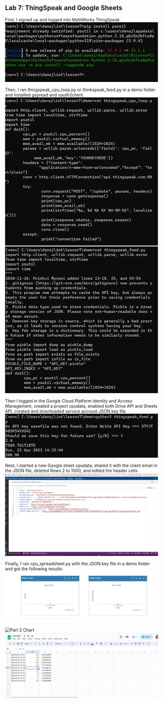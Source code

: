 ## Lab 7: ThingSpeak and Google Sheets

First, I signed up and logged into MathWorks ThingSpeak.
![Installations](pipinstallpsutillab7.png)

Then, I ran thingspeak_cpu_loop.py or thinkspeak_feed.py in a demo folder and installed gspread and oauth2client.
![Cat cpu](catcpulooplab7.png)
![Cat feed](catfeedlab7.png)

Then I logged in the Google Cloud Platform Identity and Access Management, created a project cpudata, enabled both Drive API and Sheets API, created and downloaded service account JSON key file
![API key](APIkey.png)

Next, I started a new Google sheet cpudata, shared it with the client email in the JSON file, deleted Rows 2 to 1000, and edited the header cells
![JSON](jsonfilelab7.png)

Finally, I ran cpu_spreadsheet.py with the JSON key file in a demo folder and got the following results:

![Chart 1](part1lab7.png)

![Part 2 Chart](lab7pt2.png)
![Part 2 Chart2](lab7part2.1.png)





